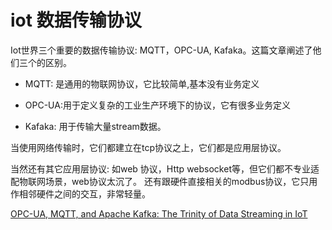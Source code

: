 
# iot 数据传输协议

Iot世界三个重要的数据传输协议: MQTT，OPC-UA, Kafaka。这篇文章阐述了他们三个的区别。

- MQTT: 是通用的物联网协议，它比较简单,基本没有业务定义

- OPC-UA:用于定义复杂的工业生产环境下的协议，它有很多业务定义

- Kafaka: 用于传输大量stream数据。

当使用网络传输时，它们都建立在tcp协议之上，它们都是应用层协议。

当然还有其它应用层协议: 如web 协议，Http websocket等，但它们都不专业适配物联网场景，web协议太沉了。
还有跟硬件直接相关的modbus协议，它只用作相邻硬件之间的交互，非常轻量。

[OPC-UA, MQTT, and Apache Kafka: The Trinity of Data Streaming in IoT](https://dzone.com/articles/opc-ua-mqtt-and-apache-kafka-the-trinity-of-data-s)
